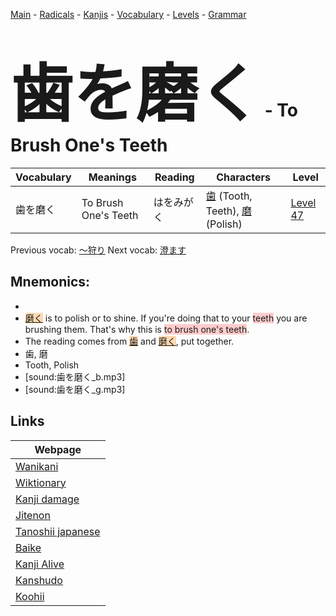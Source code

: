 <style> bigfont {font-size: 100px}</style>
[Main](../README.md) -
[Radicals](../radicals.md) -
[Kanjis](../kanjis.md) -
[Vocabulary](../vocabulary.md) -
[Levels](../levels.md) -
[Grammar](../grammar.md)
# <bigfont> 歯を磨く</bigfont> - To Brush One's Teeth 

| Vocabulary | Meanings | Reading | Characters | Level |
| --- | --- | --- | --- | --- |
| 歯を磨く | To Brush One's Teeth | はをみがく |  [歯](../kanjis/歯.md) (Tooth, Teeth), [磨](../kanjis/磨.md) (Polish) | [Level 47](../levels/wk_level47.md) |

Previous vocab: [〜狩り](〜狩り.md) Next vocab: [澄ます](澄ます.md) 

## Mnemonics:

* 
* <span style="background-color:#fed8b1"> [磨く](https://jisho.org/search/磨く)</span> is to polish or to shine. If you're doing that to your <span style="background-color:#ffcccb"> teeth</span> you are brushing them. That's why this is <span style="background-color:#ffcccb"> to brush one's teeth</span>.
* The reading comes from <span style="background-color:#fed8b1"> [歯](https://jisho.org/search/歯)</span> and <span style="background-color:#fed8b1"> [磨く](https://jisho.org/search/磨く)</span>, put together.
* 歯, 磨
* Tooth, Polish
* [sound:歯を磨く_b.mp3]
* [sound:歯を磨く_g.mp3]


## Links 

| Webpage |
| --- |
| [Wanikani          ](https://www.wanikani.com/kanji/歯を磨く) |
| [Wiktionary        ](https://en.wiktionary.org/wiki/歯を磨く) |
| [Kanji damage      ](http://www.kanjidamage.com/kanji/search?utf8=✓&q=歯を磨く) |
| [Jitenon           ](https://jitenon.com/kanji/歯を磨く) |
| [Tanoshii japanese ](https://www.tanoshiijapanese.com/dictionary/kanji.cfm?k=歯を磨く) |
| [Baike             ](https://baike.baidu.com/item/歯を磨く) |
| [Kanji Alive       ](https://app.kanjialive.com/歯を磨く) |
| [Kanshudo          ](https://www.kanshudo.com/searchmn?q=歯を磨く) |
| [Koohii            ](https://kanji.koohii.com/study/kanji/歯を磨く) |
